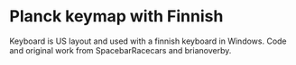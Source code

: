 # Planck keymap with Finnish
Keyboard is US layout and used with a finnish keyboard in Windows. Code and original work from SpacebarRacecars and brianoverby.



